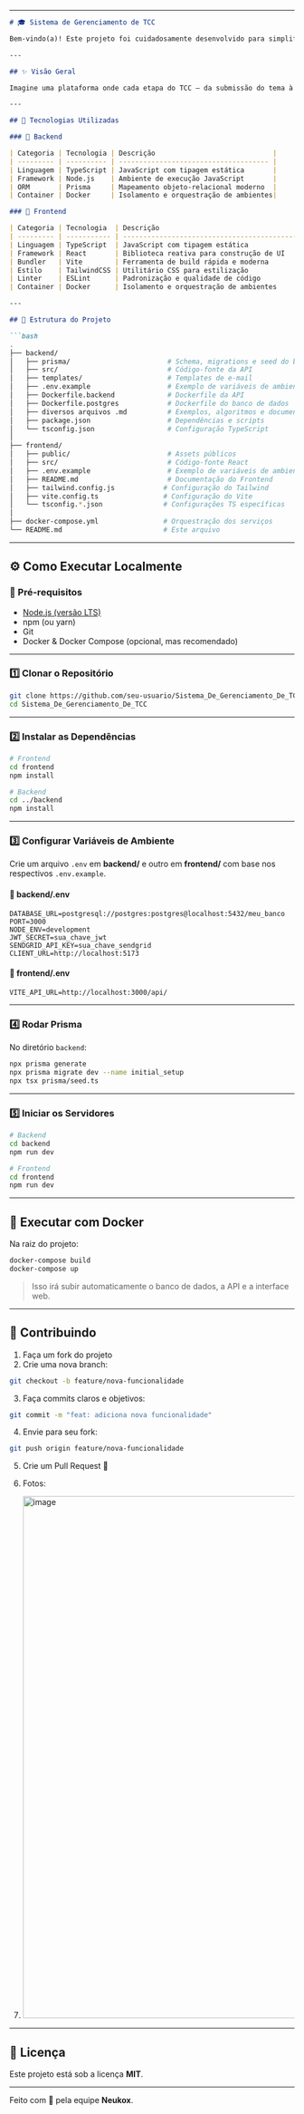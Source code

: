 
---

````markdown
# 🎓 Sistema de Gerenciamento de TCC

Bem-vindo(a)! Este projeto foi cuidadosamente desenvolvido para simplificar e otimizar o processo de acompanhamento e avaliação de Trabalhos de Conclusão de Curso. A missão é facilitar a jornada de alunos, orientadores e bancas, promovendo organização, transparência e eficiência.

---

## ✨ Visão Geral

Imagine uma plataforma onde cada etapa do TCC — da submissão do tema à defesa final — é centralizada e gerenciada com facilidade. É exatamente isso que estamos construindo: um sistema robusto, intuitivo e modular para instituições de ensino.

---

## 🚀 Tecnologias Utilizadas

### 🔧 Backend

| Categoria | Tecnologia | Descrição                             |
| --------- | ---------- | ------------------------------------- |
| Linguagem | TypeScript | JavaScript com tipagem estática       |
| Framework | Node.js    | Ambiente de execução JavaScript       |
| ORM       | Prisma     | Mapeamento objeto-relacional moderno  |
| Container | Docker     | Isolamento e orquestração de ambientes|

### 🎨 Frontend

| Categoria | Tecnologia  | Descrição                                      |
| --------- | ----------- | ---------------------------------------------- |
| Linguagem | TypeScript  | JavaScript com tipagem estática                |
| Framework | React       | Biblioteca reativa para construção de UI       |
| Bundler   | Vite        | Ferramenta de build rápida e moderna           |
| Estilo    | TailwindCSS | Utilitário CSS para estilização                |
| Linter    | ESLint      | Padronização e qualidade de código             |
| Container | Docker      | Isolamento e orquestração de ambientes         |

---

## 📂 Estrutura do Projeto

```bash
.
├── backend/
│   ├── prisma/                        # Schema, migrations e seed do banco
│   ├── src/                           # Código-fonte da API
│   ├── templates/                     # Templates de e-mail
│   ├── .env.example                   # Exemplo de variáveis de ambiente
│   ├── Dockerfile.backend             # Dockerfile da API
│   ├── Dockerfile.postgres            # Dockerfile do banco de dados
│   ├── diversos arquivos .md          # Exemplos, algoritmos e documentação
│   ├── package.json                   # Dependências e scripts
│   └── tsconfig.json                  # Configuração TypeScript
│
├── frontend/
│   ├── public/                        # Assets públicos
│   ├── src/                           # Código-fonte React
│   ├── .env.example                   # Exemplo de variáveis de ambiente
│   ├── README.md                      # Documentação do Frontend
│   ├── tailwind.config.js            # Configuração do Tailwind
│   ├── vite.config.ts                # Configuração do Vite
│   └── tsconfig.*.json               # Configurações TS específicas
│
├── docker-compose.yml                # Orquestração dos serviços
└── README.md                         # Este arquivo
````

---

## ⚙ Como Executar Localmente

### 🔧 Pré-requisitos

* [Node.js (versão LTS)](https://nodejs.org)
* npm (ou yarn)
* Git
* Docker & Docker Compose (opcional, mas recomendado)

---

### 1️⃣ Clonar o Repositório

```bash
git clone https://github.com/seu-usuario/Sistema_De_Gerenciamento_De_TCC.git
cd Sistema_De_Gerenciamento_De_TCC
```

---

### 2️⃣ Instalar as Dependências

```bash
# Frontend
cd frontend
npm install

# Backend
cd ../backend
npm install
```

---

### 3️⃣ Configurar Variáveis de Ambiente

Crie um arquivo `.env` em **backend/** e outro em **frontend/** com base nos respectivos `.env.example`.

#### 📁 backend/.env

```env
DATABASE_URL=postgresql://postgres:postgres@localhost:5432/meu_banco
PORT=3000
NODE_ENV=development
JWT_SECRET=sua_chave_jwt
SENDGRID_API_KEY=sua_chave_sendgrid
CLIENT_URL=http://localhost:5173
```

#### 📁 frontend/.env

```env
VITE_API_URL=http://localhost:3000/api/
```

---

### 4️⃣ Rodar Prisma

No diretório `backend`:

```bash
npx prisma generate
npx prisma migrate dev --name initial_setup
npx tsx prisma/seed.ts
```

---

### 5️⃣ Iniciar os Servidores

```bash
# Backend
cd backend
npm run dev

# Frontend
cd frontend
npm run dev
```

---

## 🐳 Executar com Docker

Na raiz do projeto:

```bash
docker-compose build
docker-compose up
```

> Isso irá subir automaticamente o banco de dados, a API e a interface web.

---

## 🤝 Contribuindo

1. Faça um fork do projeto
2. Crie uma nova branch:

```bash
git checkout -b feature/nova-funcionalidade
```

3. Faça commits claros e objetivos:

```bash
git commit -m "feat: adiciona nova funcionalidade"
```

4. Envie para seu fork:

```bash
git push origin feature/nova-funcionalidade
```

5. Crie um Pull Request 🚀

6. Fotos:

7. <img width="1915" height="922" alt="image" src="https://github.com/user-attachments/assets/aea10156-0796-4f07-8600-39ae60e51ace" />


---

## 📄 Licença

Este projeto está sob a licença **MIT**.

---

Feito com 💙 pela equipe **Neukox**.

```
